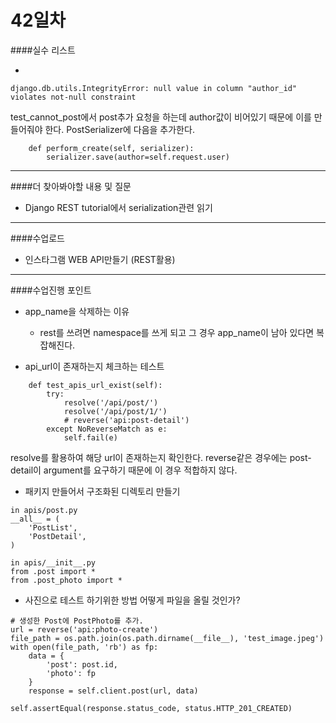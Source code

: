# 42일차 

####실수 리스트 

-  
```
django.db.utils.IntegrityError: null value in column "author_id" violates not-null constraint
```
test_cannot_post에서 post추가 요청을 하는데 author값이 비어있기 때문에 이를 만들어줘야 한다.
PostSerializer에 다음을 추가한다. 

```
    def perform_create(self, serializer):
        serializer.save(author=self.request.user)
```



---
####더 찾아봐야할 내용 및 질문 

- Django REST tutorial에서 serialization관련 읽기


---

####수업로드 

- 인스타그램 WEB API만들기 (REST활용) 



	
---
####수업진행 포인트

- app_name을 삭제하는 이유 
	- rest를 쓰려면 namespace를 쓰게 되고 그 경우 app_name이 남아 있다면 복잡해진다. 


- api_url이 존재하는지 체크하는 테스트 

```
    def test_apis_url_exist(self):
        try:
            resolve('/api/post/')
            resolve('/api/post/1/')
            # reverse('api:post-detail')
        except NoReverseMatch as e:
            self.fail(e)
```
resolve를 활용하여 해당 url이 존재하는지 확인한다. 
reverse같은 경우에는 post-detail이 argument를 요구하기 때문에 이 경우 적합하지 않다. 

- 패키지 만들어서 구조화된 디렉토리 만들기 

```
in apis/post.py
__all__ = (
    'PostList',
    'PostDetail',
)
```

```
in apis/__init__.py
from .post import *
from .post_photo import *

```

- 사진으로 테스트 하기위한 방법 어떻게 파일을 올릴 것인가? 

```
# 생성한 Post에 PostPhoto를 추가.
url = reverse('api:photo-create')
file_path = os.path.join(os.path.dirname(__file__), 'test_image.jpeg')
with open(file_path, 'rb') as fp:
    data = {
        'post': post.id,
        'photo': fp
    }
    response = self.client.post(url, data)

self.assertEqual(response.status_code, status.HTTP_201_CREATED)
```